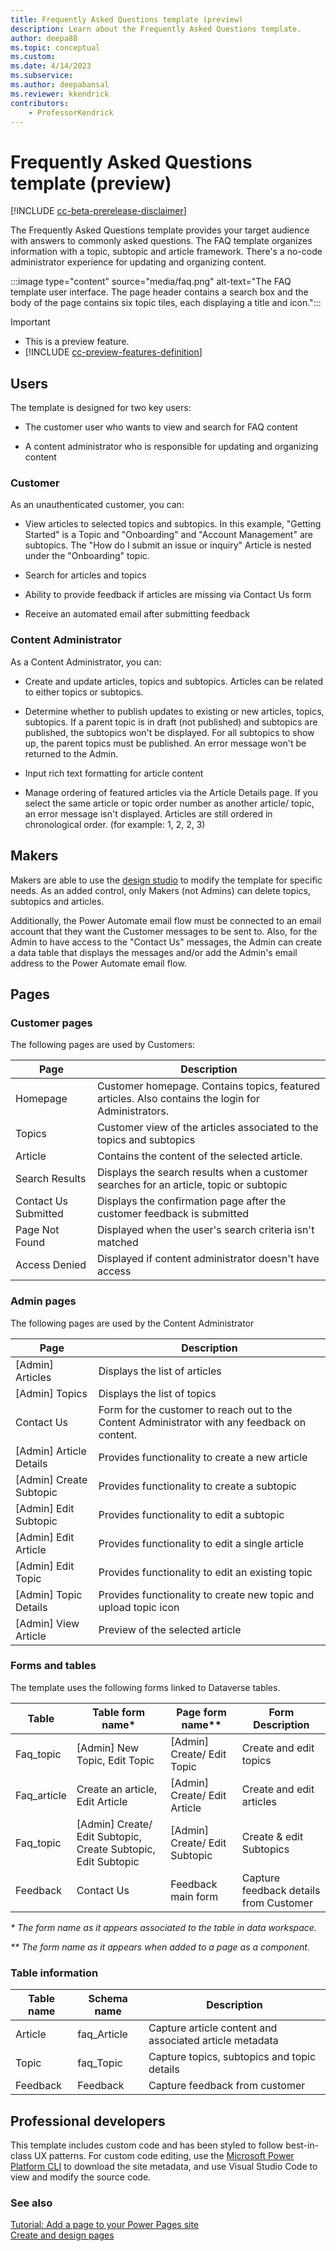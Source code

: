 ```yaml
---
title: Frequently Asked Questions template (preview)
description: Learn about the Frequently Asked Questions template.
author: deepa88 
ms.topic: conceptual
ms.custom: 
ms.date: 4/14/2023
ms.subservice:
ms.author: deepabansal 
ms.reviewer: kkendrick
contributors:
    - ProfessorKendrick
---
```


# Frequently Asked Questions template (preview)

[!INCLUDE [cc-beta-prerelease-disclaimer](../includes/cc-beta-prerelease-disclaimer.md)]

The Frequently Asked Questions template provides your target audience with answers to commonly asked questions. The FAQ template organizes information with a topic, subtopic and article framework. There's a no-code administrator experience for updating and organizing content.

:::image type="content" source="media/faq.png" alt-text="The FAQ template user interface. The page header contains a search box and the body of the page contains six topic tiles, each displaying a title and icon.":::

> [!IMPORTANT]
> - This is a preview feature.
> - [!INCLUDE [cc-preview-features-definition](../includes/cc-preview-features-definition.md)]

## Users

The template is designed for two key users:

- The customer user who wants to view and search for FAQ content

- A content administrator who is responsible for updating and organizing content

### Customer

As an unauthenticated customer, you can:

- View articles to selected topics and subtopics. In this example, "Getting Started" is a Topic and "Onboarding" and "Account Management" are subtopics. The "How do I submit an issue or inquiry" Article is nested under the "Onboarding" topic.

- Search for articles and topics

- Ability to provide feedback if articles are missing via Contact Us form

- Receive an automated email after submitting feedback

### Content Administrator

As a Content Administrator, you can:

- Create and update articles, topics and subtopics. Articles can be related to either topics or subtopics.

- Determine whether to publish updates to existing or new articles, topics, subtopics. If a parent topic is in draft (not published) and subtopics are published, the subtopics won't be displayed. For all subtopics to show up, the parent topics must be published. An error message won't be returned to the Admin.

- Input rich text formatting for article content

- Manage ordering of featured articles via the Article Details page. If you select the same article or topic order number as another article/ topic, an error message isn't displayed. Articles are still ordered in chronological order. (for example: 1, 2, 2, 3)

## Makers

Makers are able to use the [design studio](../getting-started/use-design-studio.md) to modify the template for specific needs. As an added control, only Makers (not Admins) can delete topics, subtopics and articles.

Additionally, the Power Automate email flow must be connected to an email account that they want the Customer messages to be sent to. Also, for the Admin to have access to the "Contact Us" messages, the Admin can create a data table that displays the messages and/or add the Admin's email address to the Power Automate email flow.

## Pages

### Customer pages

The following pages are used by Customers:

| **Page**             | **Description**                                                                                    |
|----------------------|----------------------------------------------------------------------------------------------------|
| Homepage             | Customer homepage. Contains topics, featured articles. Also contains the login for Administrators. |
| Topics               | Customer view of the articles associated to the topics and subtopics                               |
| Article              | Contains the content of the selected article.                                                      |
| Search Results       | Displays the search results when a customer searches for an article, topic or subtopic             |
| Contact Us Submitted | Displays the confirmation page after the customer feedback is submitted                            |
| Page Not Found       | Displayed when the user's search criteria isn't matched                                           |
| Access Denied        | Displayed if content administrator doesn't have access                                            |

### Admin pages

The following pages are used by the Content Administrator

| **Page**                  | **Description**                                                                               |
|---------------------------|-----------------------------------------------------------------------------------------------|
| \[Admin\] Articles        | Displays the list of articles                                                                 |
| \[Admin\] Topics          | Displays the list of topics                                                                   |
| Contact Us                | Form for the customer to reach out to the Content Administrator with any feedback on content. |
| \[Admin\] Article Details | Provides functionality to create a new article                                                |
| \[Admin\] Create Subtopic | Provides functionality to create a subtopic                                                   |
| \[Admin\] Edit Subtopic   | Provides functionality to edit a subtopic                                                     |
| \[Admin\] Edit Article    | Provides functionality to edit a single article                                               |
| \[Admin\] Edit Topic      | Provides functionality to edit an existing topic                                              |
| \[Admin\] Topic Details   | Provides functionality to create new topic and upload topic icon                              |
| \[Admin\] View Article    | Preview of the selected article                                                               |

### Forms and tables

The template uses the following forms linked to Dataverse tables.

| **Table**    | **Table form name\***                                           | **Page form name\*\***          | **Form Description**                   |
|--------------|-----------------------------------------------------------------|---------------------------------|----------------------------------------|
| Faq\_topic   | \[Admin\] New Topic, Edit Topic                                 | \[Admin\] Create/ Edit Topic    | Create and edit topics                 |
| Faq\_article | Create an article, Edit Article                                 | \[Admin\] Create/ Edit Article  | Create and edit articles               |
| Faq\_topic   | \[Admin\] Create/ Edit Subtopic, Create Subtopic, Edit Subtopic | \[Admin\] Create/ Edit Subtopic | Create & edit Subtopics                |
| Feedback     | Contact Us                                                      | Feedback main form              | Capture feedback details from Customer |

*\* The form name as it appears associated to the table in data workspace.*

*\*\* The form name as it appears when added to a page as a component.*

### Table information

| Table name | Schema name  | Description                                             |
|------------|--------------|---------------------------------------------------------|
| Article    | faq\_Article | Capture article content and associated article metadata |
| Topic      | faq\_Topic   | Capture topics, subtopics and topic details             |
| Feedback   | Feedback     | Capture feedback from customer                          |

## Professional developers

This template includes custom code and has been styled to follow best-in-class UX patterns. For custom code editing, use the [Microsoft Power Platform CLI](../configure/cli-tutorial.md) to download the site metadata, and use Visual Studio Code to view and modify the source code.

### See also

[Tutorial: Add a page to your Power Pages site](../getting-started/tutorial-add-webpage.md)  
[Create and design pages](../getting-started/first-page.md)
